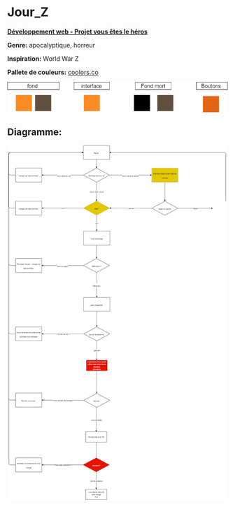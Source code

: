 # Jour_Z
**[Développement web - Projet vous êtes le héros](file:///C:/Users/%C3%89tienne/OneDrive%20-%20Coll%C3%A8ge%20Montmorency/Documents/GitHub/Jour-Z/index.html)**

**Genre:** apocalyptique, horreur

**Inspiration:** World War Z

**Pallete de couleurs:** [coolors.co](https://coolors.co/fb8b24-e36414-614f3e-000000)

![image de la pallete de couleurs](assets/images/github_couleurs.drawio.png)

## Diagramme:
![image plans du site](assets/images/github_chemins.drawio.png)
